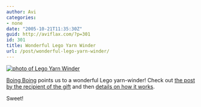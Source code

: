 ```yaml
---
author: Avi
categories:
- none
date: "2005-10-21T11:35:30Z"
guid: http://aviflax.com/?p=301
id: 301
title: Wonderful Lego Yarn Winder
url: /post/wonderful-lego-yarn-winder/
---
```

[![photo of Lego Yarn Winder](http://flaxfamily.com/uploads/_pictures_data_500_13129windermed.jpg)](http://www.craftster.org/forum/index.php?topic=21252.0)

[Boing Boing](http://www.boingboing.net/2005/10/21/lego_robot_winds_yar.html) points us to a wonderful Lego yarn-winder! Check out [the post by the recipient of the gift](http://www.craftster.org/forum/index.php?topic=21252.0) and then [details on how it works](http://www.craftster.org/forum/index.php?topic=21252.msg201750#msg201750).

Sweet!